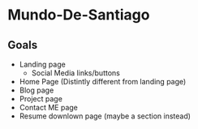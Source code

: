 # Mundo-De-Santiago

## Goals

* Landing page
  * Social Media links/buttons
* Home Page (Distintly different from landing page)
* Blog page
* Project page
* Contact ME page
* Resume downlown page (maybe a section instead)
